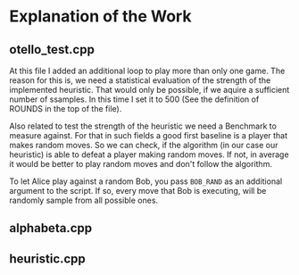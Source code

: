 # Explanation of the Work

## otello_test.cpp

At this file I added an additional loop to play more than only one game. The reason for this is, we need a statistical evaluation of the strength of the implemented heuristic. That would only be possible, if we aquire a sufficient number of ssamples. In this time I set it to 500 (See the definition of ROUNDS in the top of the file).

Also related to test the strength of the heuristic we need a Benchmark to measure against. For that in such fields a good first baseline is a player that makes random moves. So we can check, if the algorithm (in our case our heuristic) is able to defeat a player making random moves. If not, in average it would be better to play random moves and don't follow the algorithm.

To let Alice play against a random Bob, you pass `BOB_RAND` as an additional argument to the script. If so, every move that Bob is executing, will be randomly sample from all possible ones.

## alphabeta.cpp

## heuristic.cpp